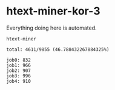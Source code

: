 # htext-miner-kor-3

Everything doing here is automated.

```
htext-miner

total: 4611/9855 (46.788432267884325%)

job0: 832
job1: 966
job2: 907
job3: 996
job4: 910
```